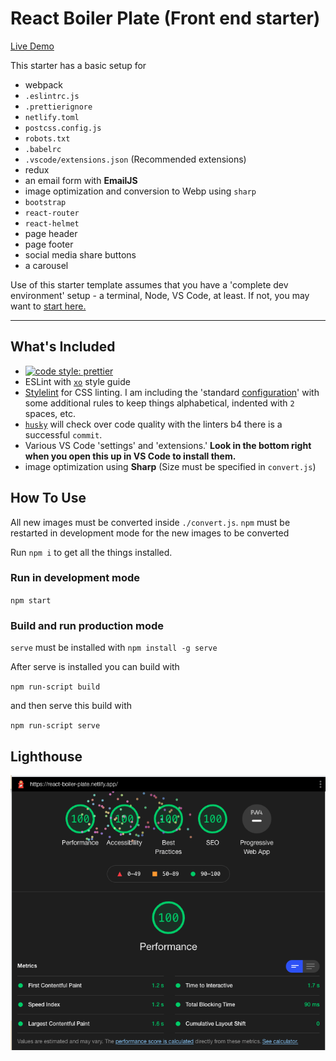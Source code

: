 # React Boiler Plate (Front end starter)

[Live Demo](https://react-boiler-plate.netlify.app/)

This starter has a basic setup for

- webpack
- `.eslintrc.js`
- `.prettierignore`
- `netlify.toml`
- `postcss.config.js`
- `robots.txt`
- `.babelrc`
- `.vscode/extensions.json` (Recommended extensions)
- redux
- an email form with **EmailJS**
- image optimization and conversion to Webp using `sharp`
- `bootstrap`
- `react-router`
- `react-helmet`
- page header
- page footer
- social media share buttons
- a carousel

Use of this starter template assumes that you have a 'complete dev environment' setup - a terminal, Node, VS Code, at least. If not, you may want to [start here.](https://www.notion.so/codefinity/Setting-up-a-Local-Dev-Environment-for-JS-02a4e9f4a30043d3a8e7d109be3448f4)

---

## What's Included

- [![code style: prettier](https://img.shields.io/badge/code_style-prettier-ff69b4.svg?style=flat-square)](https://github.com/prettier/prettier)
- ESLint with [`xo`](https://github.com/xojs/xo) style guide
- [Stylelint](https://stylelint.io/) for CSS linting. I am including the 'standard [configuration](https://stylelint.io/user-guide/configure)' with some additional rules to keep things alphabetical, indented with `2` spaces, etc.
- [`husky`](https://www.npmjs.com/package/husky) will check over code quality with the linters b4 there is a successful `commit`.
- Various VS Code 'settings' and 'extensions.' **Look in the bottom right when you open this up in VS Code to install them.**
- image optimization using **Sharp** (Size must be specified in `convert.js`)

## How To Use

All new images must be converted inside `./convert.js`. 
`npm` must be restarted in development mode for the new images to be converted

Run `npm i` to get all the things installed.

### Run in development mode
`npm start`
### Build and run production mode
`serve` must be installed with `npm install -g serve`

After serve is installed you can build with 

`npm run-script build`

and then serve this build with

`npm run-script serve`

## Lighthouse

![100% Lighthouse Score](./src/assets/images/100-lighthouse-score.png)
